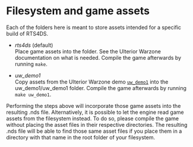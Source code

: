 # Filesystem and game assets

Each of the folders here is meant to store assets intended for a specific build of RTS4DS.

* *rts4ds* (default)\
Place game assets into the folder. See the Ulterior Warzone documentation on what is needed.
Compile the game afterwards by running ```make```.

* *uw_demo1*\
Copy assets from the Ulterior Warzone demo [`uw_demo1`](https://github.com/LDAsh72/uw/tree/main/base/uw_demo1) into the uw_demo1/uw_demo1 folder.
Compile the game afterwards by running ```make uw_demo1```.


Performing the steps above will incorporate those game assets into the resulting .nds file.
Alternatively, it is possible to let the engine read game assets from the filesystem instead. To do so, please compile the game without placing the asset files in their respective directories. The resulting .nds file will be able to find those same asset files if you place them in a directory with that name in the root folder of your filesystem.